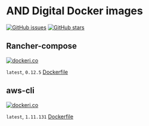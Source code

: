 # AND Digital Docker images

[![GitHub issues](https://img.shields.io/github/issues/andigital/docker.svg "GitHub issues")](https://github.com/andigital/docker)
[![GitHub stars](https://img.shields.io/github/stars/andigital/docker.svg "GitHub stars")](https://github.com/andigital/docker)

## Rancher-compose

[![dockeri.co](http://dockeri.co/image/andigital/rancher-compose)](https://hub.docker.com/r/andigital/rancher-compose/)

`latest`, `0.12.5` [Dockerfile](https://github.com/ANDigital/docker/tree/master/rancher/rancher-compose)

## aws-cli

[![dockeri.co](http://dockeri.co/image/andigital/aws-cli)](https://hub.docker.com/r/andigital/aws-cli/)

`latest`, `1.11.131` [Dockerfile](https://github.com/ANDigital/docker/tree/master/aws/aws-cli)
